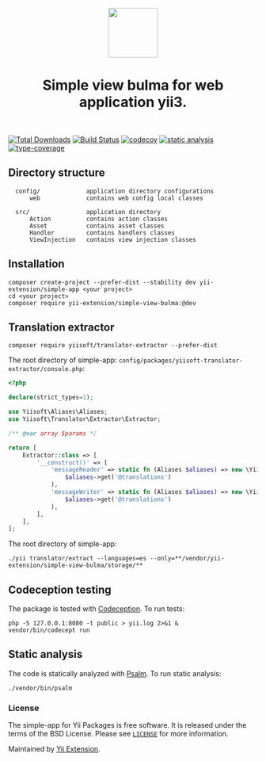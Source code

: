 <p align="center">
    <a href="https://github.com/yii-extension" target="_blank">
        <img src="https://lh3.googleusercontent.com/ehSTPnXqrkk0M3U-UPCjC0fty9K6lgykK2WOUA2nUHp8gIkRjeTN8z8SABlkvcvR-9PIrboxIvPGujPgWebLQeHHgX7yLUoxFSduiZrTog6WoZLiAvqcTR1QTPVRmns2tYjACpp7EQ=w2400" height="100px">
    </a>
    <h1 align="center">Simple view bulma for web application yii3.</h1>
    <br>
</p>

[![Total Downloads](https://poser.pugx.org/yii-extension/simple-view-bulma/downloads.png)](https://packagist.org/packages/yii-extension/simple-view-bulma)
[![Build Status](https://github.com/yii-extension/simple-view-bulma/workflows/build/badge.svg)](https://github.com/yii-extension/simple-view-bulma/actions?query=workflow%3Abuild)
[![codecov](https://codecov.io/gh/yii-extension/simple-view-bulma/branch/master/graph/badge.svg?token=tUznVx9Em7)](https://codecov.io/gh/yii-extension/simple-view-bulma)
[![static analysis](https://github.com/yii-extension/simple-view-bulma/workflows/static%20analysis/badge.svg)](https://github.com/yii-extension/simple-view-bulma/actions?query=workflow%3A%22static+analysis%22)
[![type-coverage](https://shepherd.dev/github/yii-extension/simple-view-bulma/coverage.svg)](https://shepherd.dev/github/yii-extension/simple-view-bulma)

## Directory structure

      config/             application directory configurations
          web             contains web config local classes
          
      src/                application directory
          Action          contains action classes
          Asset           contains asset classes
          Handler         contains handlers classes
          ViewInjection   contains view injection classes

## Installation

```shell
composer create-project --prefer-dist --stability dev yii-extension/simple-app <your project>
cd <your project>
composer require yii-extension/simple-view-bulma:@dev
```

## Translation extractor

```shell
composer require yiisoft/translator-extractor --prefer-dist
```

The root directory of simple-app: `config/packages/yiisoft-translator-extractor/console.php`:

```php
<?php

declare(strict_types=1);

use Yiisoft\Aliases\Aliases;
use Yiisoft\Translator\Extractor\Extractor;

/** @var array $params */

return [
    Extractor::class => [
        '__construct()' => [
            'messageReader' => static fn (Aliases $aliases) => new \Yiisoft\Translator\Message\Php\MessageSource(
                $aliases->get('@translations')
            ),
            'messageWriter' => static fn (Aliases $aliases) => new \Yiisoft\Translator\Message\Php\MessageSource(
                $aliases->get('@translations')
            ),
        ],
    ],
];
```

The root directory of simple-app:

```shell
./yii translator/extract --languages=es --only=**/vendor/yii-extension/simple-view-bulma/storage/**
```

## Codeception testing

The package is tested with [Codeception](https://github.com/Codeception/Codeception). To run tests:

```shell
php -S 127.0.0.1:8080 -t public > yii.log 2>&1 &
vendor/bin/codecept run
```

## Static analysis

The code is statically analyzed with [Psalm](https://psalm.dev/docs). To run static analysis:

```shell
./vendor/bin/psalm
```

### License

The simple-app for Yii Packages is free software. It is released under the terms of the BSD License.
Please see [`LICENSE`](./LICENSE.md) for more information.

Maintained by [Yii Extension](https://github.com/yii-extension).
